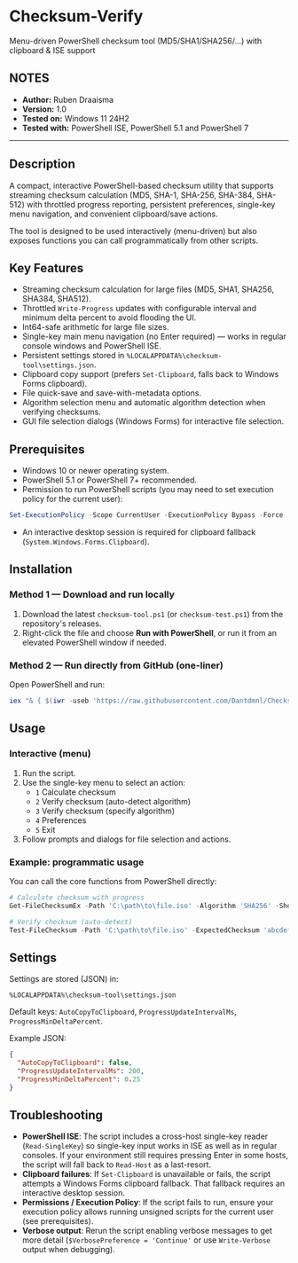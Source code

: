 # Checksum-Verify
Menu-driven PowerShell checksum tool (MD5/SHA1/SHA256/...) with clipboard & ISE support

## NOTES

- **Author:** Ruben Draaisma
- **Version:** 1.0
- **Tested on:** Windows 11 24H2
- **Tested with:** PowerShell ISE, PowerShell 5.1 and PowerShell 7

---

## Description

A compact, interactive PowerShell-based checksum utility that supports streaming checksum calculation (MD5, SHA-1, SHA-256, SHA-384, SHA-512) with throttled progress reporting, persistent preferences, single-key menu navigation, and convenient clipboard/save actions.

The tool is designed to be used interactively (menu-driven) but also exposes functions you can call programmatically from other scripts.

## Key Features

- Streaming checksum calculation for large files (MD5, SHA1, SHA256, SHA384, SHA512).
- Throttled `Write-Progress` updates with configurable interval and minimum delta percent to avoid flooding the UI.
- Int64-safe arithmetic for large file sizes.
- Single-key main menu navigation (no Enter required) — works in regular console windows and PowerShell ISE.
- Persistent settings stored in `%LOCALAPPDATA%\checksum-tool\settings.json`.
- Clipboard copy support (prefers `Set-Clipboard`, falls back to Windows Forms clipboard).
- File quick-save and save-with-metadata options.
- Algorithm selection menu and automatic algorithm detection when verifying checksums.
- GUI file selection dialogs (Windows Forms) for interactive file selection.

## Prerequisites

- Windows 10 or newer operating system.
- PowerShell 5.1 or PowerShell 7+ recommended.
- Permission to run PowerShell scripts (you may need to set execution policy for the current user):

```powershell
Set-ExecutionPolicy -Scope CurrentUser -ExecutionPolicy Bypass -Force
```

- An interactive desktop session is required for clipboard fallback (`System.Windows.Forms.Clipboard`).

## Installation

### Method 1 — Download and run locally

1. Download the latest `checksum-tool.ps1` (or `checksum-test.ps1`) from the repository's releases.
2. Right-click the file and choose **Run with PowerShell**, or run it from an elevated PowerShell window if needed.

### Method 2 — Run directly from GitHub (one-liner)

Open PowerShell and run:

```powershell
iex "& { $(iwr -useb 'https://raw.githubusercontent.com/Dantdmnl/Checksum-Verify/blob/main/checksum-tool.ps1') }"
```

## Usage

### Interactive (menu)

1. Run the script.
2. Use the single-key menu to select an action:
   - `1` Calculate checksum
   - `2` Verify checksum (auto-detect algorithm)
   - `3` Verify checksum (specify algorithm)
   - `4` Preferences
   - `5` Exit
3. Follow prompts and dialogs for file selection and actions.

### Example: programmatic usage

You can call the core functions from PowerShell directly:

```powershell
# Calculate checksum with progress
Get-FileChecksumEx -Path 'C:\path\to\file.iso' -Algorithm 'SHA256' -ShowProgress

# Verify checksum (auto-detect)
Test-FileChecksum -Path 'C:\path\to\file.iso' -ExpectedChecksum 'abcdef123...' -AutoDetectAlgorithm -ShowProgress
```

## Settings

Settings are stored (JSON) in:

```
%LOCALAPPDATA%\checksum-tool\settings.json
```

Default keys: `AutoCopyToClipboard`, `ProgressUpdateIntervalMs`, `ProgressMinDeltaPercent`.

Example JSON:

```json
{
  "AutoCopyToClipboard": false,
  "ProgressUpdateIntervalMs": 200,
  "ProgressMinDeltaPercent": 0.25
}
```

## Troubleshooting

- **PowerShell ISE**: The script includes a cross-host single-key reader (`Read-SingleKey`) so single-key input works in ISE as well as in regular consoles. If your environment still requires pressing Enter in some hosts, the script will fall back to `Read-Host` as a last-resort.
- **Clipboard failures**: If `Set-Clipboard` is unavailable or fails, the script attempts a Windows Forms clipboard fallback. That fallback requires an interactive desktop session.
- **Permissions / Execution Policy**: If the script fails to run, ensure your execution policy allows running unsigned scripts for the current user (see prerequisites).
- **Verbose output**: Rerun the script enabling verbose messages to get more detail (`$VerbosePreference = 'Continue'` or use `Write-Verbose` output when debugging).